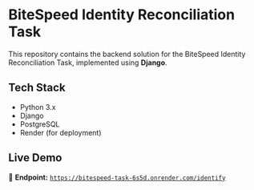 # BiteSpeed Identity Reconciliation Task

This repository contains the backend solution for the BiteSpeed Identity Reconciliation Task, implemented using **Django**.

## Tech Stack

- Python 3.x
- Django
- PostgreSQL
- Render (for deployment)

## Live Demo

🔗 **Endpoint:** [`https://bitespeed-task-6s5d.onrender.com/identify`](https://bitespeed-task-6s5d.onrender.com/identify)

